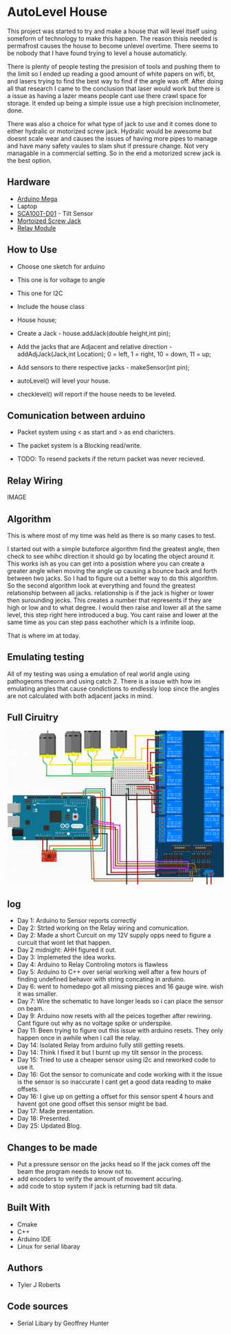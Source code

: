 # AutoLevel House

This project was started to try and make a house that will level itself using someform of technology to make this happen. The reason thisis needed is permafrost causes the house to become unlevel overtime. There seems to be nobody that I have found trying to level a house automaticly.

There is plenty of people testing the presision of tools and pushing them to the limit so I ended up reading a good amount of white papers on wifi, bt, and lasers trying to find the best way to find if the angle was off. After doing all that research I came to the conclusion that laser would work but there is a issue as having a lazer means people cant use there crawl space for storage. It ended up being a simple issue use a high precision inclinometer, done. 

There was also a choice for what type of jack to use and it comes done to either hydralic or motorized screw jack. Hydralic would be awesome but doesnt scale wear and causes the issues of having more pipes to manage and have many safety vaules to slam shut if pressure change. Not very managable in a commercial setting. So in the end a motorized screw jack is the best option.

## Hardware
* [Arduino Mega](https://store.arduino.cc/arduino-mega-2560-rev3)
* Laptop
* [SCA100T-D01](https://www.murata.com/en-us/products/sensor/guide/sensorguide3/sensorguide/sca100t-d01) - Tilt Sensor
* [Mortoized Screw Jack](https://www.alibaba.com/showroom/motorized-screw-jack.html)
* [Relay Module](https://www.amazon.com/gp/product/B00PU1EUMI/ref=crt_ewc_title_huc_2?ie=UTF8&psc=1&smid=A10DEFS1051Y1M)

## How to Use
* Choose one sketch for arduino
* This one is for voltage to angle
* This one for I2C

* Include the house class
* House house; 
* Create a Jack - house.addJack(double height,int pin);
* Add the jacks that are Adjacent and relative direction - addAdjJack(Jack,int Location); 0 = left, 1 = right, 10 = down, 11 = up;
* Add sensors to there respective jacks - makeSensor(int pin);
* autoLevel() will level your house.
* checklevel() will report if the house needs to be leveled.

## Comunication between arduino
* Packet system using < as start and > as end charicters.
* The packet system is a Blocking read/write.

* TODO: To resend packets if the return packet was never recieved.
## Relay Wiring

IMAGE

## Algorithm

This is where most of my time was held as there is so many cases to test.

I started out with a simple buteforce algorithm find the greatest angle, then check to see whihc direction it should go by locating the object around it.
This works ish as you can get into a posistion where you can create a greater angle when moving the angle up causing a bounce back and forth between two jacks.
So I had to figure out a better way to do this algorithm.
So the second algorithm look at everything and found the greatest relationship between all jacks.
relationship is if the jack is higher or lower then surounding jecks. This creates a number that represents if they are high or low and to what degree.
I would then raise and lower all at the same level, this step right here introduced a bug.
You cant raise and lower at the same time as you can step pass eachother which is a infinite loop.

That is where im at today.

## Emulating testing

All of my testing was using a emulation of real world angle using pathogeoms theorm and using catch 2.
There is a issue with how im emulating angles that cause condictions to endlessly loop since the angles are not calculated with both adjacent jacks in mind.

## Full Ciruitry

![alt text](https://github.com/mcszymist/autoLevel/blob/master/Pictures/arduino.png)

## log

* Day 1: Arduino to Sensor reports correctly
* Day 2: Strted working on the Relay wiring and comunication.
* Day 2: Made a short Curcuit on my 12V supply opps need to figure a curcuit that wont let that happen.
* Day 2 midnight: AHH figured it out.
* Day 3: Implemeted the idea works.
* Day 4: Arduino to Relay Controling motors is flawless
* Day 5: Arduino to C++ over serial working well after a few hours of finding undefined behavor with string concating in arduino.
* Day 6: went to homedepo got all missing pieces and 16 gauge wire. wish it was smaller.
* Day 7: Wire the schematic to have longer leads so i can place the sensor on beam.
* Day 9: Arduino now resets with all the peices together after rewiring. Cant figure out why as no voltage spike or underspike.
* Day 11: Been trying to figure out this issue with arduino resets. They only happen once in awhile when i call the relay.
* Day 14: Isolated Relay from arduino fully still getting resets.
* Day 14: Think I fixed it but I burnt up my tilt sensor in the process.
* Day 15: Tried to use a cheaper sensor using i2c and reworked code to use it.
* Day 16: Got the sensor to comunicate and code working with it the issue is the sensor is so inaccurate I cant get a good data reading to make offsets.
* Day 16: I give up on getting a offset for this sensor spent 4 hours and havent got one good offset this sensor might be bad.
* Day 17: Made presentation.
* Day 18: Presented.
* Day 25: Updated Blog.


## Changes to be made

* Put a pressure sensor on the jacks head so If the jack comes off the beam the program needs to know not to.
* add encoders to verify the amount of movement accuring.
* add code to stop system if jack is returning bad tilt data.

## Built With

* Cmake
* C++
* Arduino IDE
* Linux for serial libaray

## Authors

* Tyler J Roberts

## Code sources
* Serial Libary by Geoffrey Hunter


